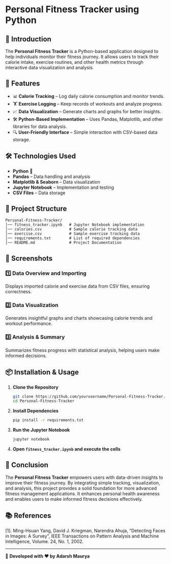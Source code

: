 # Personal Fitness Tracker using Python

## 📌 Introduction
The **Personal Fitness Tracker** is a Python-based application designed to help individuals monitor their fitness journey. It allows users to track their calorie intake, exercise routines, and other health metrics through interactive data visualization and analysis.

## 🚀 Features
- 📊 **Calorie Tracking** – Log daily calorie consumption and monitor trends.
- 🏋️ **Exercise Logging** – Keep records of workouts and analyze progress.
- 📈 **Data Visualization** – Generate charts and graphs for better insights.
- 🛠 **Python-Based Implementation** – Uses Pandas, Matplotlib, and other libraries for data analysis.
- 🔍 **User-Friendly Interface** – Simple interaction with CSV-based data storage.

## 🛠️ Technologies Used
- **Python** 🐍
- **Pandas** – Data handling and analysis
- **Matplotlib & Seaborn** – Data visualization
- **Jupyter Notebook** – Implementation and testing
- **CSV Files** – Data storage

## 📂 Project Structure
```
Personal-Fitness-Tracker/
│── fitness_tracker.ipynb   # Jupyter Notebook implementation
│── calories.csv            # Sample calorie tracking data
│── exercise.csv            # Sample exercise tracking data
│── requirements.txt        # List of required dependencies
│── README.md               # Project Documentation
```

## 📸 Screenshots
### 1️⃣ **Data Overview and Importing**
Displays imported calorie and exercise data from CSV files, ensuring correctness.

### 2️⃣ **Data Visualization**
Generates insightful graphs and charts showcasing calorie trends and workout performance.

### 3️⃣ **Analysis & Summary**
Summarizes fitness progress with statistical analysis, helping users make informed decisions.

## 📦 Installation & Usage
1. **Clone the Repository**
   ```bash
   git clone https://github.com/yourusername/Personal-Fitness-Tracker.git
   cd Personal-Fitness-Tracker
   ```
2. **Install Dependencies**
   ```bash
   pip install -r requirements.txt
   ```
3. **Run the Jupyter Notebook**
   ```bash
   jupyter notebook
   ```
4. **Open `fitness_tracker.ipynb` and execute the cells**

## 📜 Conclusion
The **Personal Fitness Tracker** empowers users with data-driven insights to improve their fitness journey. By integrating simple tracking, visualization, and analysis, this project provides a solid foundation for more advanced fitness management applications. It enhances personal health awareness and enables users to make informed fitness decisions effectively.

## 📚 References
[1]. Ming-Hsuan Yang, David J. Kriegman, Narendra Ahuja, “Detecting Faces in Images: A Survey”, IEEE Transactions on Pattern Analysis and Machine Intelligence, Volume. 24, No. 1, 2002.

---
🚀 **Developed with ❤️ by Adarsh Maurya**
